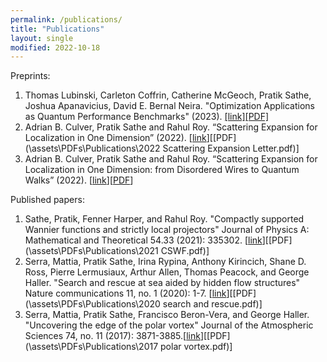 ```yaml
---
permalink: /publications/
title: "Publications"
layout: single
modified: 2022-10-18
---
```


Preprints:

1. Thomas Lubinski, Carleton Coffrin, Catherine McGeoch, Pratik Sathe, Joshua Apanavicius, David E. Bernal Neira. "Optimization Applications as Quantum Performance Benchmarks" (2023). [[link]](https://arxiv.org/abs/2302.02278)[[PDF]](https://arxiv.org/pdf/2302.02278.pdf)
2. Adrian B. Culver, Pratik Sathe and Rahul Roy. “Scattering Expansion for Localization in One Dimension” (2022). [[link](https://arxiv.org/abs/2210.07999)][[PDF](\assets\PDFs\Publications\2022 Scattering Expansion Letter.pdf)]
3. Adrian B. Culver, Pratik Sathe and Rahul Roy. “Scattering Expansion for Localization in One Dimension: from Disordered Wires to Quantum Walks” (2022). [[link](https://arxiv.org/abs/2211.13368)][[PDF](https://arxiv.org/pdf/2211.13368.pdf)]

Published papers:

1. Sathe, Pratik, Fenner Harper, and Rahul Roy. "Compactly supported Wannier functions and strictly local projectors" Journal of Physics A: Mathematical and Theoretical 54.33 (2021): 335302. \[[link](https://doi.org/10.1088/1751-8121/ac1167)\]\[[PDF](\assets\PDFs\Publications\2021 CSWF.pdf)\]
2. Serra, Mattia, Pratik Sathe, Irina Rypina, Anthony Kirincich, Shane D. Ross, Pierre Lermusiaux, Arthur Allen, Thomas Peacock, and George Haller. "Search and rescue at sea aided by hidden flow structures" Nature communications 11, no. 1 (2020): 1-7. \[[link](https://doi.org/10.1038/s41467-020-16281-x)\]\[[PDF](\assets\PDFs\Publications\2020 search and rescue.pdf)\]
3. Serra, Mattia, Pratik Sathe, Francisco Beron-Vera, and George Haller. "Uncovering the edge of the polar vortex" Journal of the Atmospheric Sciences 74, no. 11 (2017): 3871-3885.\[[link](https://doi.org/10.1175/JAS-D-17-0052.1)\]\[[PDF](\assets\PDFs\Publications\2017 polar vortex.pdf)\]